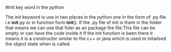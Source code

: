 #Init key word in the python

The init keyword is use in two places in the python one in the form of .py file i.e __init__.py or in function form __init__().
If the .py file of init is there in the folder that means we can use that foler as an package the file.This file can be empty or can have the code inside it
If the init function is been there it means it is a constructor similar to the c++ or java which is used to initailsed the object state when is called.